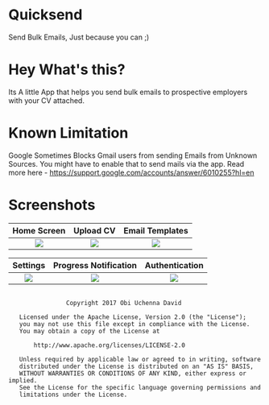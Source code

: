 # Quicksend
Send Bulk Emails, Just because you can ;)

# Hey What's this?
Its A little App that helps you send bulk emails to prospective employers with your CV attached.

# Known Limitation
Google Sometimes Blocks Gmail users from sending Emails from Unknown Sources. You might have to enable that to send mails via the app. Read more here - https://support.google.com/accounts/answer/6010255?hl=en

# Screenshots

Home Screen                |  Upload CV               |  Email Templates
:-------------------------:|:------------------------:|:--------------------------:
![](https://github.com/othreecodes/Quicksend/raw/master/screenshots/Screenshot_20170510-080351.png)  |  ![](https://github.com/othreecodes/Quicksend/raw/master/screenshots/Screenshot_20170510-080356.png)  | ![](https://github.com/othreecodes/Quicksend/raw/master/screenshots/Screenshot_20170510-080401.png)


Settings                   |  Progress Notification   |  Authentication
:-------------------------:|:------------------------:|:--------------------------:
![](https://github.com/othreecodes/Quicksend/raw/master/screenshots/Screenshot_20170510-080410.png)  |  ![](https://github.com/othreecodes/Quicksend/raw/master/screenshots/Screenshot_20170510-050108.png)  | ![](https://github.com/othreecodes/Quicksend/raw/master/screenshots/Screenshot_20170510-080435.png)

```

                Copyright 2017 Obi Uchenna David

   Licensed under the Apache License, Version 2.0 (the "License");
   you may not use this file except in compliance with the License.
   You may obtain a copy of the License at

       http://www.apache.org/licenses/LICENSE-2.0

   Unless required by applicable law or agreed to in writing, software
   distributed under the License is distributed on an "AS IS" BASIS,
   WITHOUT WARRANTIES OR CONDITIONS OF ANY KIND, either express or implied.
   See the License for the specific language governing permissions and
   limitations under the License.
```
